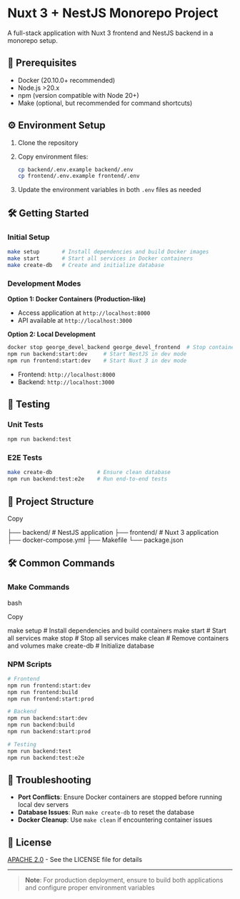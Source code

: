 # Nuxt 3 + NestJS Monorepo Project

A full-stack application with Nuxt 3 frontend and NestJS backend in a monorepo setup.

## 🚀 Prerequisites

- Docker (20.10.0+ recommended)
- Node.js >20.x
- npm (version compatible with Node 20+)
- Make (optional, but recommended for command shortcuts)

## ⚙️ Environment Setup

1. Clone the repository
2. Copy environment files:

   ```bash
   cp backend/.env.example backend/.env
   cp frontend/.env.example frontend/.env

   ```

3. Update the environment variables in both `.env` files as needed

## 🛠️ Getting Started

### Initial Setup

```bash
make setup       # Install dependencies and build Docker images
make start       # Start all services in Docker containers
make create-db   # Create and initialize database
```

### Development Modes

**Option 1: Docker Containers (Production-like)**

- Access application at `http://localhost:8000`
- API available at `http://localhost:3000`

**Option 2: Local Development**

```bash
docker stop george_devel_backend george_devel_frontend  # Stop containers if running
npm run backend:start:dev     # Start NestJS in dev mode
npm run frontend:start:dev    # Start Nuxt 3 in dev mode
```

- Frontend: `http://localhost:8000`
- Backend: `http://localhost:3000`

## 🧪 Testing

### Unit Tests

```bash
npm run backend:test
```

### E2E Tests

```bash
make create-db              # Ensure clean database
npm run backend:test:e2e    # Run end-to-end tests
```

## 📂 Project Structure

Copy

├── backend/ # NestJS application
├── frontend/ # Nuxt 3 application
├── docker-compose.yml
├── Makefile
└── package.json

## 🛠️ Common Commands

### Make Commands

bash

Copy

make setup # Install dependencies and build containers
make start # Start all services
make stop # Stop all services
make clean # Remove containers and volumes
make create-db # Initialize database

### NPM Scripts

```bash
# Frontend
npm run frontend:start:dev
npm run frontend:build
npm run frontend:start:prod

# Backend
npm run backend:start:dev
npm run backend:build
npm run backend:start:prod

# Testing
npm run backend:test
npm run backend:test:e2e
```

## 🔧 Troubleshooting

- **Port Conflicts**: Ensure Docker containers are stopped before running local dev servers
- **Database Issues**: Run `make create-db` to reset the database
- **Docker Cleanup**: Use `make clean` if encountering container issues

## 📄 License

[APACHE 2.0](https://www.apache.org/licenses/LICENSE-2.0) - See the LICENSE file for details

---

> **Note**: For production deployment, ensure to build both applications and configure proper environment variables
